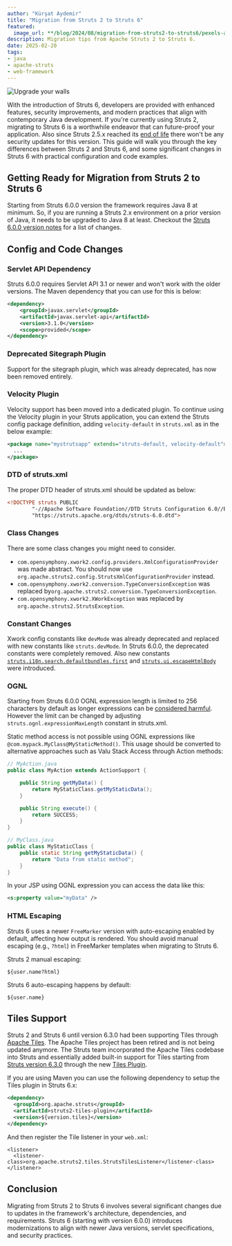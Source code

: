 ```yaml
---
author: "Kürşat Aydemir"
title: "Migration from Struts 2 to Struts 6"
featured:
  image_url: **/blog/2024/08/migration-from-struts2-to-struts6/pexels-alfredinix-29415588-6894704.jpg
description: Migration tips from Apache Struts 2 to Struts 6.
date: 2025-02-20
tags:
- java
- apache-struts
- web-framework
---
```


![Upgrade your walls](/blog/2025/02/pexels-cottonbro-9222200.jpg)

<!-- Photo by cottonbro studio: https://www.pexels.com/photo/a-paint-roller-on-the-paint-can-9222200/ -->

With the introduction of Struts 6, developers are provided with enhanced features, security improvements, and modern practices that align with contemporary Java development. If you're currently using Struts 2, migrating to Struts 6 is a worthwhile endeavor that can future-proof your application. Also since Struts 2.5.x reached its [end of life](https://struts.apache.org/struts25-eol-announcement) there won't be any security updates for this version. This guide will walk you through the key differences between Struts 2 and Struts 6, and some significant changes in Struts 6 with practical configuration and code examples.

## Getting Ready for Migration from Struts 2 to Struts 6

Starting from Struts 6.0.0 version the framework requires Java 8 at minimum. So, if you are running a Struts 2.x environment on a prior version of Java, it needs to be upgraded to Java 8 at least. Checkout the [Struts 6.0.0 version notes](https://cwiki.apache.org/confluence/display/WW/Version+Notes+6.0.0) for a list of changes.

## Config and Code Changes

### Servlet API Dependency

Struts 6.0.0 requires Servlet API 3.1 or newer and won't work with the older versions. The Maven dependency that you can use for this is below:

```xml
<dependency>
    <groupId>javax.servlet</groupId>
    <artifactId>javax.servlet-api</artifactId>
    <version>3.1.0</version>
    <scope>provided</scope>
</dependency>
```

### Deprecated Sitegraph Plugin

Support for the sitegraph plugin, which was already deprecated, has now been removed entirely.

### Velocity Plugin

Velocity support has been moved into a dedicated plugin. To continue using the Velocity plugin in your Struts application, you can extend the Struts config package definition, adding `velocity-default` in `struts.xml` as in the below example:

```XML
<package name="mystrutsapp" extends="struts-default, velocity-default">
  ...
</package>
```

### DTD of struts.xml

The proper DTD header of struts.xml should be updated as below:

```xml
<!DOCTYPE struts PUBLIC
		"-//Apache Software Foundation//DTD Struts Configuration 6.0//EN"
		"https://struts.apache.org/dtds/struts-6.0.dtd">
```

### Class Changes

There are some class changes you might need to consider.

* `com.opensymphony.xwork2.config.providers.XmlConfigurationProvider` was made abstract. You should now use `org.apache.struts2.config.StrutsXmlConfigurationProvider` instead.
* `com.opensymphony.xwork2.conversion.TypeConversionException` was replaced by`org.apache.struts2.conversion.TypeConversionException`.
* `com.opensymphony.xwork2.XWorkException` was replaced by `org.apache.struts2.StrutsException`.

### Constant Changes

Xwork config constants like `devMode` was already deprecated and replaced with new constants like `struts.devMode`. In Struts 6.0.0, the deprecated constants were completely removed. Also new constants [`struts.i18n.search.defaultbundles.first`](https://struts.apache.org/core-developers/localization#search-in-default-bundles-first) and [`struts.ui.escapeHtmlBody`](https://struts.apache.org/tag-developers/tag-syntax#escaping-body-of-a-tag) were introduced.

### OGNL

Starting from Struts 6.0.0 OGNL expression length is limited to 256 characters by default as longer expressions can be [considered harmful](https://struts.apache.org/security/#apply-a-maximum-allowed-length-on-ognl-expressions). However the limit can be changed by adjusting `struts.ognl.expressionMaxLength` constant in struts.xml.

Static method access is not possible using OGNL expressions like `@com.mypack.MyClass@MyStaticMethod()`. This usage should be converted to alternative approaches such as Valu Stack Access through Action methods:

```Java
// MyAction.java
public class MyAction extends ActionSupport {

    public String getMyData() {
        return MyStaticClass.getMyStaticData();
    }

    public String execute() {
        return SUCCESS;
    }
}
```

```Java
// MyClass.java
public class MyStaticClass {
    public static String getMyStaticData() {
        return "Data from static method";
    }
}
```

In your JSP using OGNL expression you can access the data like this:

```XML
<s:property value="myData" />
```

### HTML Escaping

Struts 6 uses a newer `FreeMarker` version with auto-escaping enabled by default, affecting how output is rendered. You should avoid manual escaping (e.g., `?html`) in FreeMarker templates when migrating to Struts 6.

Struts 2 manual escaping:

```ftl
${user.name?html}
```

Struts 6 auto-escaping happens by default:

```ftl
${user.name}
```

## Tiles Support

Struts 2 and Struts 6 until version 6.3.0 had been supporting Tiles through [Apache Tiles](https://tiles.apache.org/). The Apache Tiles project has been retired and is not being updated anymore. The Struts team incorporated the Apache Tiles codebase into Struts and essentially added built-in support for Tiles starting from [Struts version 6.3.0](https://cwiki.apache.org/confluence/display/WW/Version+Notes+6.3.0) through the new [Tiles Plugin](https://struts.apache.org/plugins/tiles/).

If you are using Maven you can use the following dependency to setup the Tiles plugin in Struts 6.x:

```xml
<dependency>
  <groupId>org.apache.struts</groupId>
  <artifactId>struts2-tiles-plugin</artifactId>
  <version>${version.tiles}</version>
</dependency>
```

And then register the Tile listener in your `web.xml`:

```
<listener>
  <listener-class>org.apache.struts2.tiles.StrutsTilesListener</listener-class>
</listener>
```

## Conclusion

Migrating from Struts 2 to Struts 6 involves several significant changes due to updates in the framework's architecture, dependencies, and requirements. Struts 6 (starting with version 6.0.0) introduces modernizations to align with newer Java versions, servlet specifications, and security practices. 


